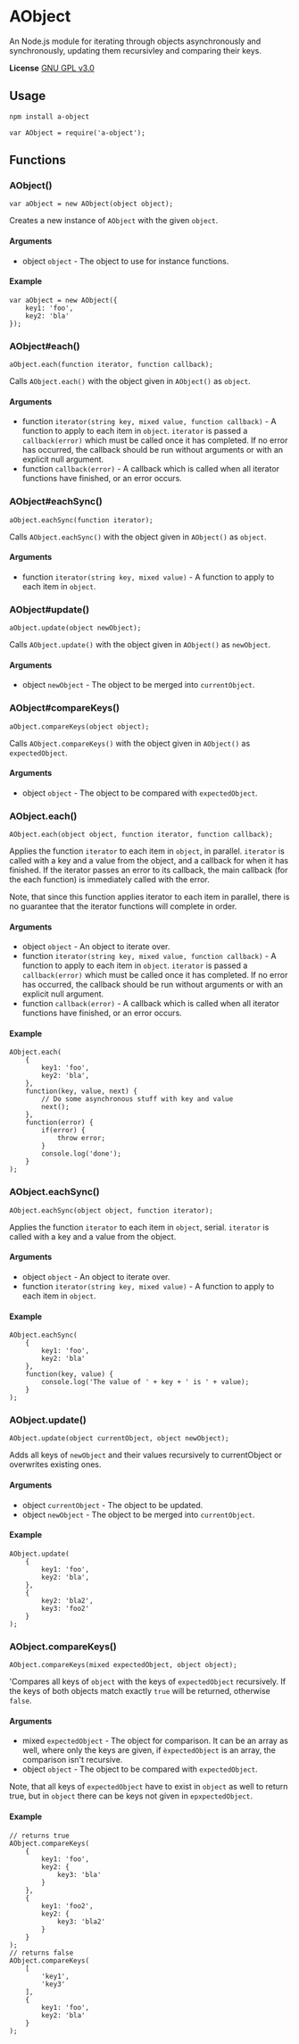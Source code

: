 # AObject
An Node.js module for iterating through objects asynchronously and synchronously, updating them recursivley and comparing their keys.

**License** [GNU GPL v3.0](https://github.com/2gathr/AObject/blob/master/LICENSE)

## Usage
```sh
npm install a-object
```
```node
var AObject = require('a-object');
```

## Functions
### AObject()
```node
var aObject = new AObject(object object);
```
Creates a new instance of `AObject` with the given `object`.

#### Arguments
- object `object` - The object to use for instance functions.

#### Example
```node
var aObject = new AObject({
	key1: 'foo',
	key2: 'bla'
});
```

### AObject#each()
```node
aObject.each(function iterator, function callback);
```
Calls `AObject.each()` with the object given in `AObject()` as `object`.

#### Arguments
- function `iterator(string key, mixed value, function callback)` - A function to apply to each item in `object`. `iterator` is passed a `callback(error)` which must be called once it has completed. If no error has occurred, the callback should be run without arguments or with an explicit null argument.
- function `callback(error)` - A callback which is called when all iterator functions have finished, or an error occurs.

### AObject#eachSync()
```node
aObject.eachSync(function iterator);
```
Calls `AObject.eachSync()` with the object given in `AObject()` as `object`.

#### Arguments
- function `iterator(string key, mixed value)` - A function to apply to each item in `object`.

### AObject#update()
```node
aObject.update(object newObject);
```
Calls `AObject.update()` with the object given in `AObject()` as `newObject`.

#### Arguments
- object `newObject` - The object to be merged into `currentObject`.

### AObject#compareKeys()
```node
aObject.compareKeys(object object);
```
Calls `AObject.compareKeys()` with the object given in `AObject()` as `expectedObject`.

#### Arguments
- object `object` - The object to be compared with `expectedObject`.

### AObject.each()
```node
AObject.each(object object, function iterator, function callback);
```
Applies the function `iterator` to each item in `object`, in parallel. `iterator` is called with a key and a value from the object, and a callback for when it has finished. If the iterator passes an error to its callback, the main callback (for the each function) is immediately called with the error.

Note, that since this function applies iterator to each item in parallel, there is no guarantee that the iterator functions will complete in order.

#### Arguments
- object `object` - An object to iterate over.
- function `iterator(string key, mixed value, function callback)` - A function to apply to each item in `object`. `iterator` is passed a `callback(error)` which must be called once it has completed. If no error has occurred, the callback should be run without arguments or with an explicit null argument.
- function `callback(error)` - A callback which is called when all iterator functions have finished, or an error occurs.

#### Example
```node
AObject.each(
	{
		key1: 'foo',
		key2: 'bla',
	},
	function(key, value, next) {
		// Do some asynchronous stuff with key and value
		next();
	},
	function(error) {
		if(error) {
			throw error;
		}
		console.log('done');
	}
);
```

### AObject.eachSync()
```node
AObject.eachSync(object object, function iterator);
```
Applies the function `iterator` to each item in `object`, serial. `iterator` is called with a key and a value from the object.

#### Arguments
- object `object` - An object to iterate over.
- function `iterator(string key, mixed value)` - A function to apply to each item in `object`.

#### Example
```node
AObject.eachSync(
	{
		key1: 'foo',
		key2: 'bla'
	},
	function(key, value) {
		console.log('The value of ' + key + ' is ' + value);
	}
);
```

### AObject.update()
```node
AObject.update(object currentObject, object newObject);
```
Adds all keys of `newObject` and their values recursively to currentObject or overwrites existing ones.

#### Arguments
- object `currentObject` - The object to be updated.
- object `newObject` - The object to be merged into `currentObject`.

#### Example
```node
AObject.update(
	{
		key1: 'foo',
		key2: 'bla',
	},
	{
		key2: 'bla2',
		key3: 'foo2'
	}
);
```

### AObject.compareKeys()
```node
AObject.compareKeys(mixed expectedObject, object object);
```
'Compares all keys of `object` with the keys of `expectedObject` recursively. If the keys of both objects match exactly `true` will be returned, otherwise `false`.

#### Arguments
- mixed `expectedObject` - The object for comparison. It can be an array as well, where only the keys are given, if `èxpectedObject` is an array, the comparison isn't recursive.
- object `object` - The object to be compared with `expectedObject`.

Note, that all keys of `expectedObject` have to exist in `object` as well to return true, but in `object` there can be keys not given in `epxpectedObject`.

#### Example
```node
// returns true
AObject.compareKeys(
	{
		key1: 'foo',
		key2: {
			key3: 'bla'
		}
	},
	{
		key1: 'foo2',
		key2: {
			key3: 'bla2'
		}
	}
);
// returns false
AObject.compareKeys(
	[
		'key1',
		'key3'
	],
	{
		key1: 'foo',
		key2: 'bla'
	}
);
```

